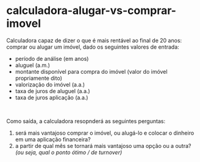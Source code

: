 # calculadora-alugar-vs-comprar-imovel
Calculadora capaz de dizer o que é mais rentável ao final de 20 anos: comprar ou alugar um imóvel, dado os seguintes valores de entrada:

- período de análise (em anos)
- aluguel (a.m.)
- montante disponível para compra do imóvel (valor do imóvel propriamente dito)
- valorização do imóvel (a.a.)
- taxa de juros de aluguel (a.a.)
- taxa de juros aplicação (a.a.)

&nbsp;

Como saída, a calculadora resopnderá as seguintes perguntas:
1. será mais vantajoso comprar o imóvel, ou alugá-lo e colocar o dinheiro em uma aplicação financeira?
2. a partir de qual mês se tornará mais vantajoso uma opção ou a outra? *(ou seja, qual o ponto ótimo / de turnover)*
